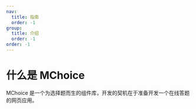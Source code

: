 ```yaml
---
nav:
  title: 指南
  order: -1
group:
  title: 介绍
  order: -1
order: -1
---
```


# 什么是 MChoice

MChoice 是一个为选择题而生的组件库，开发的契机在于准备开发一个在线答题的网页应用。
